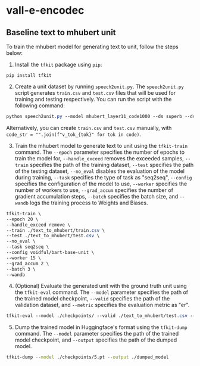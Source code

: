 # vall-e-encodec

## Baseline text to mhubert unit

To train the mhubert model for generating text to unit, follow the steps below:

1. Install the `tfkit` package using `pip`:
```
pip install tfkit
```


2. Create a unit dataset by running `speech2unit.py`. The `speech2unit.py` script generates `train.csv` and `test.csv` files that will be used for training and testing respectively. You can run the script with the following command:
```css
python speech2unit.py --model mhubert_layer11_code1000 --ds superb --ds_split asr
```
Alternatively, you can create `train.csv` and `test.csv` manually, with `code_str = "".join(f"v_tok_{tok}" for tok in code)`.


3. Train the mhubert model to generate text to unit using the `tfkit-train` command. The `--epoch` parameter specifies the number of epochs to train the model for, `--handle_exceed` removes the exceeded samples, `--train` specifies the path of the training dataset, `--test` specifies the path of the testing dataset, `--no_eval` disables the evaluation of the model during training, `--task` specifies the type of task as "seq2seq", `--config` specifies the configuration of the model to use, `--worker` specifies the number of workers to use, `--grad_accum` specifies the number of gradient accumulation steps, `--batch` specifies the batch size, and `--wandb` logs the training process to Weights and Biases.
```css
tfkit-train \
--epoch 20 \
--handle_exceed remove \
--train ./text_to_mhubert/train.csv \
--test ./text_to_mhubert/test.csv \
--no_eval \
--task seq2seq \
--config voidful/bart-base-unit \
--worker 15 \
--grad_accum 2 \
--batch 3 \
--wandb
```


4. (Optional) Evaluate the generated unit with the ground truth unit using the `tfkit-eval` command. The `--model` parameter specifies the path of the trained model checkpoint, `--valid` specifies the path of the validation dataset, and `--metric` specifies the evaluation metric as "er".
```css
tfkit-eval --model ./checkpoints/ --valid ./text_to_mhubert/test.csv --metric er
```

5. Dump the trained model in Huggingface's format using the `tfkit-dump` command. The `--model` parameter specifies the path of the trained model checkpoint, and `--output` specifies the path of the dumped model.
```bash
tfkit-dump --model ./checkpoints/5.pt --output ./dumped_model
```